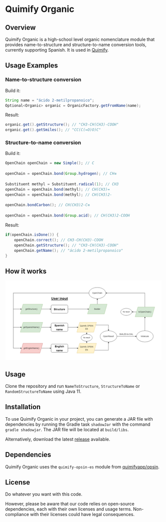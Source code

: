 # Quimify Organic

## Overview

Quimify Organic is a high-school level organic nomenclature module that provides name-to-structure and structure-to-name conversion tools, currently supporting Spanish. It is used in [Quimify](https://quimify.com/).

## Usage Examples

### Name-to-structure conversion

Build it:

```java
String name = "ácido 2-metilpropanoico";
Optional<Organic> organic = OrganicFactory.getFromName(name);
```

Result:

```java
organic.get().getStructure(); // "CH3-CH(CH3)-COOH"
organic.get().getSmiles(); // "CC(C(=O)O)C"
```
  
### Structure-to-name conversion

Build it:  

```java
OpenChain openChain = new Simple(); // C

openChain = openChain.bond(Group.hydrogen); // CH≡

Substituent methyl = Substituent.radical(1); // CH3
openChain = openChain.bond(methyl); // CH(CH3)=
openChain = openChain.bond(methyl); // CH(CH3)2-
        
openChain.bondCarbon(); // CH(CH3)2-C≡
        
openChain = openChain.bond(Group.acid); // CH(CH3)2-COOH 
```

Result:

```java
if(openChain.isDone()) {
    openChain.correct(); // CH3-CH(CH3)-COOH
    openChain.getStructure(); // "CH3-CH(CH3)-COOH"
    openChain.getName(); // "ácido 2-metilpropanoico"
}
```

## How it works
  
![organic.png](doc/organic.png?raw=true "Flowchart")

## Usage
  
Clone the repository and run `NameToStructure`, `StructureToName` or `RandomStructureToName` using Java 11.

## Installation
  
To use Quimify Organic in your project, you can generate a JAR file with dependencies by running the Gradle task `shadowJar` with the command `gradle shadowjar`. The JAR file will be located at `build/libs`.

Alternatively, download the latest [release](https://github.com/quimifyapp/organic/releases) available.

## Dependencies
  
Quimify Organic uses the `quimify-opsin-es` module from [quimifyapp/opsin](https://github.com/quimifyapp/opsin).

## License

Do whatever you want with this code.

However, please be aware that our code relies on open-source dependencies, each with their own licenses and usage terms. Non-compliance with their licenses could have legal consequences.

